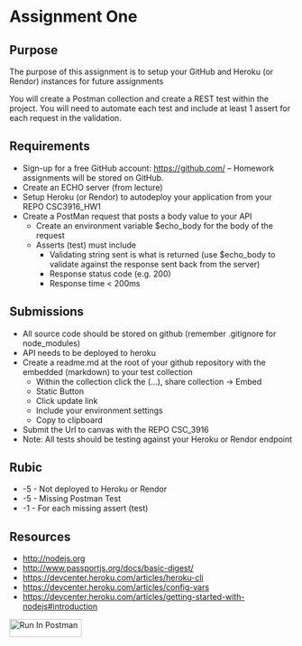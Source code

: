 # Assignment One
## Purpose
The purpose of this assignment is to setup your GitHub and Heroku (or Rendor) instances for future assignments

You will create a Postman collection and create a REST test within the project. You will need to automate each test and include at least 1 assert for each request in the validation.

## Requirements
- Sign-up for a free GitHub account: https://github.com/ – Homework assignments will be stored on GitHub.
- Create an ECHO server (from lecture) 
- Setup Heroku (or Rendor) to autodeploy your application from your REPO CSC3916_HW1
- Create a PostMan request that posts a body value to your API 
    - Create an environment variable $echo_body for the body of the request
    - Asserts (test) must include
        - Validating string sent is what is returned  (use $echo_body to validate against the response sent back from the server)
        - Response status code (e.g. 200)
        - Response time < 200ms

## Submissions
- All source code should be stored on github (remember .gitignore for node_modules)
- API needs to be deployed to heroku
- Create a readme.md at the root of your github repository with the embedded (markdown) to your test collection
    - Within the collection click the (…), share collection -> Embed
    - Static Button
    - Click update link
    - Include your environment settings
    - Copy to clipboard 
- Submit the Url to canvas with the REPO CSC_3916
- Note: All tests should be testing against your Heroku or Rendor endpoint

## Rubic
- -5 - Not deployed to Heroku or Rendor
- -5 - Missing Postman Test
- -1 - For each missing assert (test)

## Resources
- http://nodejs.org
- http://www.passportjs.org/docs/basic-digest/
- https://devcenter.heroku.com/articles/heroku-cli 
- https://devcenter.heroku.com/articles/config-vars 
- https://devcenter.heroku.com/articles/getting-started-with-nodejs#introduction

[<img src="https://run.pstmn.io/button.svg" alt="Run In Postman" style="width: 128px; height: 32px;">](https://www.postman.com/kippurn/workspace/my-workspace/request/41590986-9cfc32fb-56a8-41a4-9693-5109d5dbd5fd?action=share&creator=41590986&ctx=documentation&active-environment=41590986-8f4c78e5-fdf0-4871-bbb5-567b031214ad)
